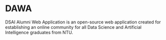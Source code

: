 # DAWA
DSAI Alumni Web Application is an open-source web application created for establishing an online community for all Data Science and Artificial Intelligence graduates from NTU.
